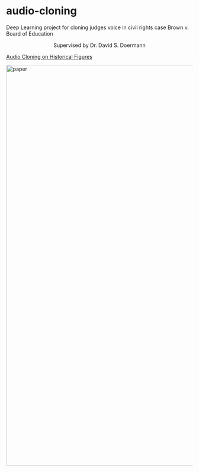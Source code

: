 # audio-cloning
Deep Learning project for cloning judges voice in civil rights case Brown v. Board of Education
<center> Supervised by Dr. David S. Doermann </center>

[Audio Cloning on Historical Figures](https://github.com/JODGEW/audio-cloning/files/14984915/AudioCloning_Paper.pdf)

<img width="1080" alt="paper" src="https://github.com/JODGEW/audio-cloning/assets/47671565/18ea29c8-20c1-499e-82cf-d7071e1402d5">
